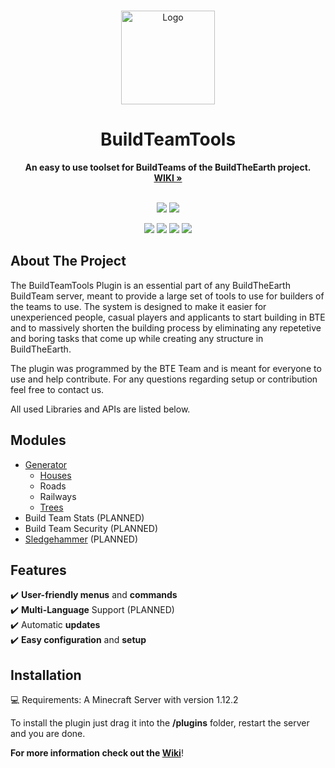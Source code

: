 <br />

<p align="Center">
  <a href="https://github.com/BuildTheEarth/BuildTeamTools">
    <img src="https://user-images.githubusercontent.com/66020920/167615506-89e56374-327e-413f-85d9-0179e4a7a3c9.png" alt="Logo" width="150" height="150">
  </a>
</p>

<h1 align="Center">BuildTeamTools</h1>

<p align="center">
  <b>An easy to use toolset for BuildTeams of the BuildTheEarth project.</b>
  <br/>
  <a href="https://github.com/BuildTheEarth/BuildTeamTools"><strong>WIKI »</strong></a>
  <br/><br/>
</p>

<p align="center">
    <a href="https://github.com/BuildTheEarth"><img src="https://img.shields.io/badge/project-community-orange.svg?colorA=3c3c3c&label=BuildTheEarth"></a>
    <a href="https://www.discord.gg/buildtheearth"><img src="https://img.shields.io/discord/690908396404080650?label=Discord"></a>
</p>
<p align="center">
    <a href="https://www.spigotmc.org/resources/buildteamtools.101854/"><img src="https://img.shields.io/spiget/downloads/101854?color=green&label=Downloads"></a>
    <a href="https://www.spigotmc.org/resources/buildteamtools.101854/"><img src="https://img.shields.io/spiget/version/101854?label=Version"></a>
    <a href="https://github.com/BuildTheEarth/BuildTeamTools"><img src="https://img.shields.io/tokei/lines/github/BuildTheEarth/BuildTeamTools"></a>
    <a href="https://github.com/BuildTheEarth/BuildTeamTools"><img src="https://img.shields.io/github/repo-size/BuildTheEarth/BuildTeamTools"></a>
</p>  


<!-- ABOUT THE PROJECT -->
## About The Project

The BuildTeamTools Plugin is an essential part of any BuildTheEarth BuildTeam server, meant to provide a large set of tools to use for builders of the teams to use. The system is designed to make it easier for unexperienced people, casual players and applicants to start building in BTE and to massively shorten the building process by eliminating any repetetive and boring tasks that come up while creating any structure in BuildTheEarth.

The plugin was programmed by the BTE Team and is meant for everyone to use and help contribute. For any questions regarding setup or contribution feel free to contact us.

All used Libraries and APIs are listed below.

## Modules

- [Generator](https://github.com/BuildTheEarth/BuildTeamTools/wiki/Generator)
  - [Houses](https://github.com/BuildTheEarth/BuildTeamTools/wiki/House-Command)
  - Roads
  - Railways
  - [Trees](https://github.com/BuildTheEarth/BuildTeamTools/wiki/Tree-Command)
- Build Team Stats (PLANNED)
- Build Team Security (PLANNED)
- [Sledgehammer](https://github.com/noahhusby/Sledgehammer) (PLANNED)

## Features
✔️ **User-friendly menus** and **commands**<br/>
✔️ **Multi-Language** Support (PLANNED)<br/>
✔️ Automatic **updates**<br/>
✔️ **Easy configuration** and **setup**<br/>

<!-- INSTALLATION -->
## Installation
💻 Requirements: A Minecraft Server with version 1.12.2</br>

To install the plugin just drag it into the **/plugins** folder, restart the server and you are done.</br>

**For more information check out the [Wiki](https://github.com/BuildTheEarth/BuildTeamTools/wiki/Installation)**!
